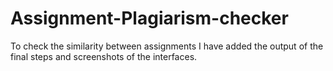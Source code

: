 # Assignment-Plagiarism-checker
To check the similarity between assignments
 I have added the output of the final steps and screenshots of the interfaces. 
